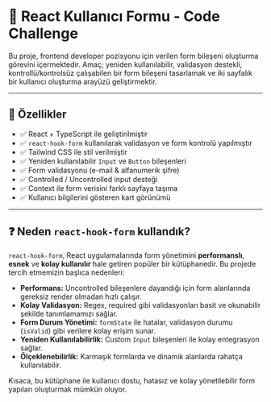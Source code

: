 # 📘 React Kullanıcı Formu - Code Challenge

Bu proje, frontend developer pozisyonu için verilen form bileşeni oluşturma görevini içermektedir. Amaç; yeniden kullanılabilir, validasyon destekli, kontrollü/kontrolsüz çalışabilen bir form bileşeni tasarlamak ve iki sayfalık bir kullanıcı oluşturma arayüzü geliştirmektir.

---

## 🚀 Özellikler

- ✅ React + TypeScript ile geliştirilmiştir
- ✅ `react-hook-form` kullanılarak validasyon ve form kontrolü yapılmıştır
- ✅ Tailwind CSS ile stil verilmiştir
- ✅ Yeniden kullanılabilir `Input` ve `Button` bileşenleri
- ✅ Form validasyonu (e-mail & alfanumerik şifre)
- ✅ Controlled / Uncontrolled input desteği
- ✅ Context ile form verisini farklı sayfaya taşıma
- ✅ Kullanıcı bilgilerini gösteren kart görünümü

---

## ❓ Neden `react-hook-form` kullandık?

`react-hook-form`, React uygulamalarında form yönetimini **performanslı**, **esnek** ve **kolay kullanılır** hale getiren popüler bir kütüphanedir. Bu projede tercih etmemizin başlıca nedenleri:

- **Performans:** Uncontrolled bileşenlere dayandığı için form alanlarında gereksiz render olmadan hızlı çalışır.
- **Kolay Validasyon:** Regex, required gibi validasyonları basit ve okunabilir şekilde tanımlamamızı sağlar.
- **Form Durum Yönetimi:** `formState` ile hatalar, validasyon durumu (`isValid`) gibi verilere kolay erişim sunar.
- **Yeniden Kullanılabilirlik:** Custom `Input` bileşenleri ile kolay entegrasyon sağlar.
- **Ölçeklenebilirlik:** Karmaşık formlarda ve dinamik alanlarda rahatça kullanılabilir.

Kısaca, bu kütüphane ile kullanıcı dostu, hatasız ve kolay yönetilebilir form yapıları oluşturmak mümkün oluyor.

